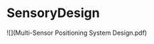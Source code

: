 # SensoryDesign
![](Multi-Sensor Positioning System Design.pdf)

<object data="Multi-Sensor Positioning System Design.pdf" width="1000" height="1000" type='application/pdf'></object>
